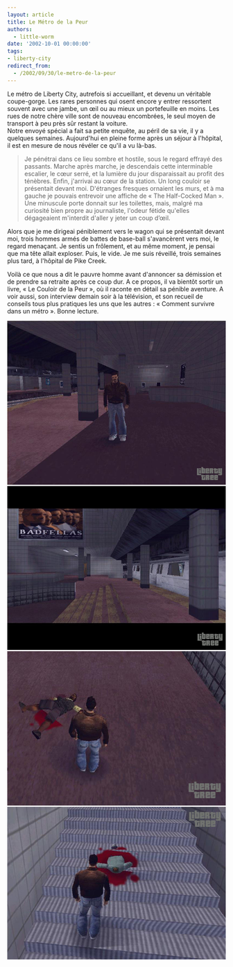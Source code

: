```yaml
---
layout: article
title: Le Métro de la Peur
authors:
  - little-worm
date: '2002-10-01 00:00:00'
tags:
- liberty-city
redirect_from:
  - /2002/09/30/le-metro-de-la-peur
---
```


Le métro de Liberty City, autrefois si accueillant, et devenu un véritable coupe-gorge. Les rares personnes qui osent encore y entrer ressortent souvent avec une jambe, un œil ou au mieux un portefeuille en moins. Les rues de notre chère ville sont de nouveau encombrées, le seul moyen de transport à peu près sûr restant la voiture.  
Notre envoyé spécial a fait sa petite enquête, au péril de sa vie, il y a quelques semaines. Aujourd'hui en pleine forme après un séjour à l'hôpital, il est en mesure de nous révéler ce qu'il a vu là-bas.

> Je pénétrai dans ce lieu sombre et hostile, sous le regard effrayé des passants. Marche après marche, je descendais cette interminable escalier, le cœur serré, et la lumière du jour disparaissait au profit des ténèbres. Enfin, j'arrivai au cœur de la station. Un long couloir se présentait devant moi. D'étranges fresques ornaient les murs, et à ma gauche je pouvais entrevoir une affiche de « The Half-Cocked Man ». Une minuscule porte donnait sur les toilettes, mais, malgré ma curiosité bien propre au journaliste, l'odeur fétide qu'elles dégageaient m'interdit d'aller y jeter un coup d’œil.

Alors que je me dirigeai péniblement vers le wagon qui se présentait devant moi, trois hommes armés de battes de base-ball s'avancèrent vers moi, le regard menaçant. Je sentis un frôlement, et au même moment, je pensai que ma tête allait exploser. Puis, le vide. Je me suis réveillé, trois semaines plus tard, à l'hôpital de Pike Creek.

Voilà ce que nous a dit le pauvre homme avant d'annoncer sa démission et de prendre sa retraite après ce coup dur. A ce propos, il va bientôt sortir un livre, « Le Couloir de la Peur », où il raconte en détail sa pénible aventure. A voir aussi, son interview demain soir à la télévision, et son recueil de conseils tous plus pratiques les uns que les autres : « Comment survivre dans un métro ». Bonne lecture.

![](/content/images/2016/06/metro1_0.jpg)
![](/content/images/2016/06/metro2_0.jpg)
![](/content/images/2016/06/metro3_0.jpg)
![](/content/images/2016/06/metro4_0.jpg)